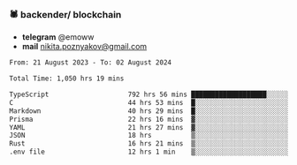 ### 🕷 backender/ blockchain
- **telegram** @emoww
- **mail** nikita.poznyakov@gmail.com

<!--START_SECTION:waka-->

```txt
From: 21 August 2023 - To: 02 August 2024

Total Time: 1,050 hrs 19 mins

TypeScript                    792 hrs 56 mins ███████████████████░░░░░░   75.43 %
C                             44 hrs 53 mins  █░░░░░░░░░░░░░░░░░░░░░░░░   04.27 %
Markdown                      40 hrs 29 mins  █░░░░░░░░░░░░░░░░░░░░░░░░   03.85 %
Prisma                        22 hrs 16 mins  ▓░░░░░░░░░░░░░░░░░░░░░░░░   02.12 %
YAML                          21 hrs 27 mins  ▓░░░░░░░░░░░░░░░░░░░░░░░░   02.04 %
JSON                          18 hrs          ▒░░░░░░░░░░░░░░░░░░░░░░░░   01.71 %
Rust                          16 hrs 21 mins  ▒░░░░░░░░░░░░░░░░░░░░░░░░   01.56 %
.env file                     12 hrs 1 min    ▒░░░░░░░░░░░░░░░░░░░░░░░░   01.14 %
```

<!--END_SECTION:waka-->




